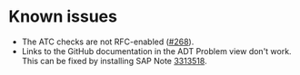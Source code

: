 # Known issues

- The ATC checks are not RFC-enabled ([#268](https://github.com/SAP/code-pal-for-abap/issues/268)).
- Links to the GitHub documentation in the ADT Problem view don't work. This can be fixed by installing SAP Note [3313518](https://launchpad.support.sap.com/#/notes/3313518).